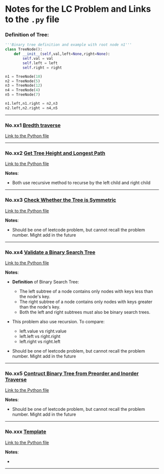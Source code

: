 # Notes for the LC Problem and Links to the `.py` file

### Definition of Tree: 
    
``` python
'''Binary tree definition and example with root node n1'''
class TreeNode():
    def __init__(self,val,left=None,right=None):
        self.val = val
        self.left = left
        self.right = right

n1 = TreeNode(10)
n2 = TreeNode(5)
n3 = TreeNode(12)
n4 = TreeNode(4)
n5 = TreeNode(7)

n1.left,n1.right = n2,n3
n2.left,n2.right = n4,n5
```

---

### No.xx1 [Bredth traverse](.)

[Link to the Python file](./code/xx1_bredthTraverseBinaryTree.py)

---

### No.xx2 [Get Tree Height and Longest Path](.)

[Link to the Python file](./code/xx2_heightAndLongestPath.py)

**Notes**: 

* Both use recursive method to recurse by the left child and right child

---

### No.xx3 [Check Whether the Tree is Symmetric](.)

[Link to the Python file](./code/xx3_checkSymmetricTree.py)

**Notes**: 

* Should be one of leetcode problem, but cannot recall the problem number. Might add in the future

---

### No.xx4 [Validate a Binary Search Tree](.)

[Link to the Python file](./code/xx4_validateBinarySearchTree.py)

**Notes**: 

* **Definition** of Binary Search Tree: 
    - The left subtree of a node contains only nodes with keys less than the node's key.
    - The right subtree of a node contains only nodes with keys greater than the node's key.
    - Both the left and right subtrees must also be binary search trees.

* This problem also use recursion. To compare: 
    - left.value vs right.value
    - left.left vs right.right
    - left.right vs right.left

* Should be one of leetcode problem, but cannot recall the problem number. Might add in the future

---

### No.xx5 [Contruct Binary Tree from Preorder and Inorder Traverse](.)

[Link to the Python file](./code/xx5_construtFromPreorderInorderTraverse.py)

**Notes**: 

* Should be one of leetcode problem, but cannot recall the problem number. Might add in the future

---

### No.xxx [Template](.)

[Link to the Python file](.)

**Notes**: 

* 

---